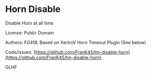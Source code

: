 # Horn Disable

Disable Horn at all time

License: Public Domain

Authors: FG418. Based on XertroV Horn Timeout Plugin (See below)

Code/issues: [https://github.com/FranK45/tm-disable-horn](https://github.com/FranK45/tm-disable-horn)

GLHF

